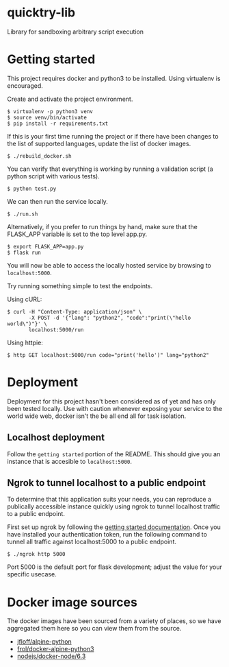 # quicktry-lib

Library for sandboxing arbitrary script execution

# Getting started
This project requires docker and python3 to be installed. Using virtualenv is
encouraged.

Create and activate the project environment.
```
$ virtualenv -p python3 venv
$ source venv/bin/activate
$ pip install -r requirements.txt
```

If this is your first time running the project or if there have been changes to
the list of supported languages, update the list of docker images.
```
$ ./rebuild_docker.sh
```

You can verify that everything is working by running a validation script (a
python script with various tests).
```
$ python test.py
```

We can then run the service locally.
```
$ ./run.sh
```

Alternatively, if you prefer to run things by hand, make sure that the
FLASK_APP variable is set to the top level app.py.
```
$ export FLASK_APP=app.py
$ flask run
```

You will now be able to access the locally hosted service by browsing to
`localhost:5000`.

Try running something simple to test the endpoints.

Using cURL:
```
$ curl -H "Content-Type: application/json" \
       -X POST -d '{"lang": "python2", "code":"print(\"hello world\")"}' \
       localhost:5000/run
```

Using httpie:
```
$ http GET localhost:5000/run code="print('hello')" lang="python2"
```

# Deployment
Deployment for this project hasn't been considered as of yet and has only been
tested locally. Use with caution whenever exposing your service to the world
wide web, docker isn't the be all end all for task isolation.

## Localhost deployment
Follow the `getting started` portion of the README. This should give you an
instance that is accesible to `localhost:5000`.

## Ngrok to tunnel localhost to a public endpoint
To determine that this application suits your needs, you can
reproduce a publically accessible instance quickly using ngrok to tunnel
localhost traffic to a public endpoint.

First set up ngrok by following the [getting started
documentation](https://dashboard.ngrok.com/get-started). Once you have
installed your authentication token, run the following command to tunnel all
traffic against localhost:5000 to a public endpoint.

```
$ ./ngrok http 5000
```

Port 5000 is the default port for flask development; adjust the value for your
specific usecase.

# Docker image sources
The docker images have been sourced from a variety of places, so we have
aggregated them here so you can view them from the source.

* [jfloff/alpine-python](https://github.com/jfloff/alpine-python)
* [frol/docker-alpine-python3](https://github.com/frol/docker-alpine-python3)
* [nodejs/docker-node/6.3](https://github.com/nodejs/docker-node)

